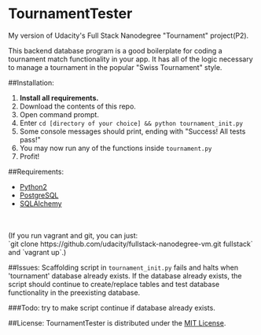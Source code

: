 # TournamentTester
My version of Udacity's Full Stack Nanodegree "Tournament" project(P2).

This backend database program  is a good boilerplate for coding a
tournament match functionality in your app. It has all of the logic
necessary to manage a tournament in the popular "Swiss Tournament" style.

##Installation:
  1. **Install all requirements.**
  2. Download the contents of this repo.
  3. Open command prompt.
  4. Enter `cd [directory of your choice] && python tournament_init.py`
  5. Some console messages should print, ending with "Success! All tests pass!"
  6. You may now run any of the functions inside `tournament.py`
  7. Profit!

##Requirements:
  * <a href="https://www.python.org/downloads/">Python2</a>
  * <a href="http://www.postgresql.org/">PostgreSQL</a>
  * <a href="http://www.sqlalchemy.org/"> SQLAlchemy</a>
<br>
<br>(If you run vagrant and git, you can just:<br>
`git clone https://github.com/udacity/fullstack-nanodegree-vm.git fullstack`<br>
and `vagrant up`.)

##Issues:
  Scaffolding script in `tournament_init.py` fails and halts when 'tournament'
  database already exists. If the database already exists, the script should
  continue to create/replace tables and test database functionality in the
  preexisting database.

  ###Todo: try to make script continue if database already exists.
  
##License:
  TournamentTester is distributed under the <a href="http://opensource.org/licenses/MIT">MIT License</a>.
